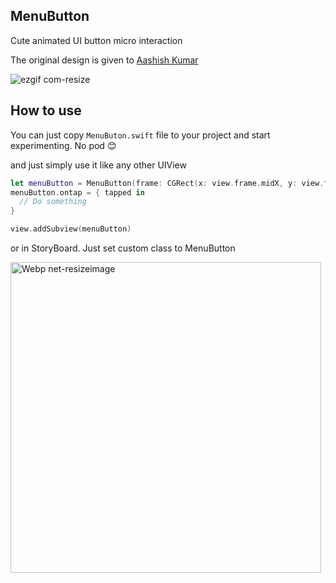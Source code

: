 ## MenuButton

Cute animated UI button micro interaction

The original design is given to [Aashish Kumar](https://dribbble.com/shots/5494154-Menu-Button-Micro-Interaction-Adobe-XD-Auto-Animate)

![ezgif com-resize](https://user-images.githubusercontent.com/13130384/68116963-6f7d0e80-ff3f-11e9-80bf-0288ba65fdb1.gif)


## How to use

You can just copy `MenuButon.swift` file to your project and start experimenting. No pod :blush:

and just simply use it like any other UIView
```swift
let menuButton = MenuButton(frame: CGRect(x: view.frame.midX, y: view.frame.midY, width: 100, height: 100))
menuButton.ontap = { tapped in
  // Do something
}

view.addSubview(menuButton)
```

or in StoryBoard. Just set custom class to MenuButton

<img width="497" alt="Webp net-resizeimage" src="https://user-images.githubusercontent.com/13130384/68117770-99cfcb80-ff41-11e9-8346-79b7ce459b22.png">

